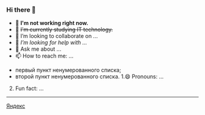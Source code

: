 ### Hi there 👋

- 🔭 **I'm not working right now.**
- 🌱 ~~I'm currently studying IT technology.~~
- 👯 I’m looking to collaborate on ...
- 🤔 _I’m looking for help with ..._
- 💬 Ask me about ...
- 📫 How to reach me: ...
* первый пункт ненумерованного списка;
* второй пункт ненумерованного списка.
1.😄 Pronouns: ...
2. Fun fact: ...

---

[Яндекс](https://www.yandex.ru)
